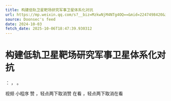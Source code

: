 ```yaml
---
title: 构建低轨卫星靶场研究军事卫星体系化对抗
url: https://mp.weixin.qq.com/s?__biz=MzkwNjM4NTg4OQ==&mid=2247498420&idx=1&sn=d9e6a0757f565bcc83b5a4493675f924
source: Doonsec's feed
date: 2024-10-03
fetch_date: 2025-10-06T18:47:39.930312
---
```


# 构建低轨卫星靶场研究军事卫星体系化对抗

：
，
。

视频
小程序
赞
，轻点两下取消赞
在看
，轻点两下取消在看